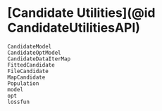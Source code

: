 # [Candidate Utilities](@id CandidateUtilitiesAPI)

```@docs
CandidateModel 
CandidateOptModel
CandidateDataIterMap
FittedCandidate
FileCandidate
MapCandidate
Population
model
opt
lossfun
```
